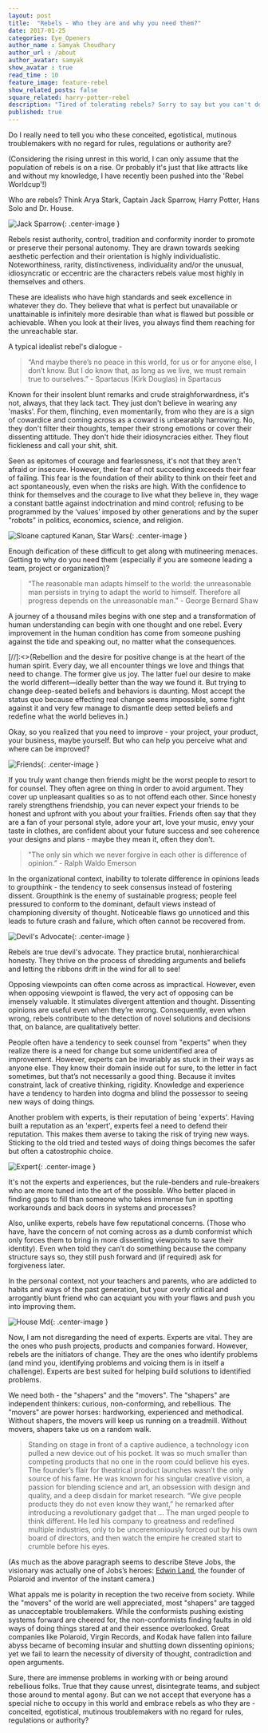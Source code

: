 ```yaml
---
layout: post
title:  "Rebels - Who they are and why you need them?"
date: 2017-01-25
categories: Eye_Openers
author_name : Samyak Choudhary
author_url : /about
author_avatar: samyak
show_avatar : true
read_time : 10
feature_image: feature-rebel
show_related_posts: false
square_related: harry-potter-rebel
description: "Tired of tolerating rebels? Sorry to say but you can't do without them."
published: true
---
```


Do I really need to tell you who these conceited, egotistical, mutinous troublemakers with no regard for rules, regulations or authority are?

(Considering the rising unrest in this world, I can only assume that the population of rebels is on a rise. Or probably it's just that like attracts like and without my knowledge, I have recently been pushed into the 'Rebel Worldcup'!)

Who are rebels? Think Arya Stark, Captain Jack Sparrow, Harry Potter, Hans Solo and Dr. House.

![Jack Sparrow](http://samyakchoudhary.com/img/jack-sparrow_trustDishonesty.jpg){: .center-image }

Rebels resist authority, control, tradition and conformity inorder to promote or preserve their personal autonomy. They are drawn towards seeking aesthetic perfection and their orientation is highly individualistic. Noteworthiness, rarity, distinctiveness, individuality and/or the unusual, idiosyncratic or eccentric are the characters rebels value most highly in themselves and others.

These are idealists who have high standards and seek excellence in whatever they do. They believe that what is perfect but unavailable or unattainable is infinitely more desirable than what is flawed but possible or achievable. When you look at their lives, you always find them reaching for the unreachable star.

A typical idealist rebel's dialogue -

> “And maybe there’s no peace in this world, for us or for anyone else, I don’t know. But I do know that, as long as we live, we must remain true to ourselves.”  - Spartacus (Kirk Douglas) in Spartacus

Known for their insolent blunt remarks and crude straighforwardness, it's not, always, that they lack tact. They just don't believe in wearing any 'masks'. For them, flinching, even momentarily, from who they are is a sign of cowardice and coming across as a coward is unbearably harrowing. No, they don't filter their thoughts, temper their strong emotions or cover their dissenting attitude. They don't hide their idiosyncracies either. They flout fickleness and call your shit, shit.

Seen as epitomes of courage and fearlessness, it's not that they aren't afraid or insecure.  However, their fear of not succeeding exceeds their fear of failing. This fear is the foundation of their ability to think on their feet and act spontaneously, even when the risks are high. With the confidence to think for themselves and the courage to live what they believe in, they wage a constant battle against indoctrination and mind control; refusing to be programmed by the ‘values’ imposed by other generations and by the super "robots" in politics, economics, science, and religion.

![Sloane captured Kanan, Star Wars](http://samyakchoudhary.com/img/Sloane_captured_Kanan.png){: .center-image }

Enough deification of these difficult to get along with mutineering menaces. Getting to why do you need them (especially if you are someone leading a team, project or organization)?

>“The reasonable man adapts himself to the world: the unreasonable man persists in trying to adapt the world to himself. Therefore all progress depends on the unreasonable man.” - George Bernard Shaw

A journey of a thousand miles begins with one step and a transformation of human understanding can begin with one thought and one rebel. Every improvement in the human condition has come from someone pushing against the tide and speaking out, no matter what the consequences.

[//]:<>(Rebellion and the desire for positive change is at the heart of the human spirit. Every day, we all encounter things we love and things that need to change. The former give us joy. The latter fuel our desire to make the world different—ideally better than the way we found it. But trying to change deep-seated beliefs and behaviors is daunting. Most accept the status quo because effecting real change seems impossible, some fight against it and very few manage to dismantle deep setted beliefs and redefine what the world believes in.)

Okay, so you realized that you need to improve - your project, your product, your business, maybe yourself. But who can help you perceive what and where can be improved?

![Friends](http://samyakchoudhary.com/img/friends.jpg){: .center-image }

If you truly want change then friends might be the worst people to resort to for counsel. They often agree on thing in order to avoid argument. They cover up unpleasant qualities so as to not offend each other. Since honesty rarely strengthens friendship, you can never expect your friends to be honest and upfront with you about your frailties. Friends often say that they are a fan of your personal style, adore your art, love your music, envy your taste in clothes, are confident about your future success and see coherence your designs and plans - maybe they mean it, often they don't.

>"The only sin which we never forgive in each other is difference of opinion.” - Ralph Waldo Emerson

In the organizational context, inability to tolerate difference in opinions leads to groupthink - the tendency to seek consensus instead of fostering dissent. Groupthink is the enemy of sustainable progress; people feel pressured to conform to the dominant, default views instead of championing diversity of thought. Noticeable flaws go unnoticed and this leads to future crash and failure, which often cannot be recovered from.

![Devil's Advocate](http://samyakchoudhary.com/img/devils-advocate.jpeg){: .center-image }

Rebels are true devil's advocate. They practice brutal, nonhierarchical honesty. They thrive on the process of shredding arguments and beliefs and letting the ribbons drift in the wind for all to see! 

Opposing viewpoints can often come across as impractical. However, even when opposing viewpoint is flawed, the very act of opposing can be imensely valuable. It stimulates divergent attention and thought. Dissenting opinions are useful even when they’re wrong. Consequently, even when wrong, rebels contribute to the detection of novel solutions and decisions that, on balance, are qualitatively better. 

People often have a tendency to seek counsel from "experts" when they realize there is a need for change but some unidentified area of improvement. However, experts can be invariably as stuck in their ways as anyone else. They know their domain inside out for sure, to the letter in fact sometimes, but that’s not necessarily a good thing. Because it invites constraint, lack of creative thinking, rigidity. Knowledge and experience have a tendency to harden into dogma and blind the possessor to seeing new ways of doing things.

Another problem with experts, is their reputation of being 'experts'. Having built a reputation as an 'expert', experts feel a need to defend their reputation. This makes them averse to taking the risk of trying new ways. Sticking to the old tried and tested ways of doing things becomes the safer but often a catostrophic choice.

![Expert](http://samyakchoudhary.com/img/crowned-expert.jpg){: .center-image }

It's not the experts and experiences, but the rule-benders and rule-breakers who are more tuned into the art of the possible. Who better placed in finding gaps to fill than someone who takes immense fun in spotting workarounds and back doors in systems and processes?

Also, unlike experts, rebels have few reputational concerns. (Those who have, have the concern of not coming across as a dumb conformist which only forces them to bring in more dissenting viewpoints to save their identity). Even when told they can’t do something because the company structure says so, they still push forward and (if required) ask for forgiveness later.

In the personal context, not your teachers and parents, who are addicted to habits and ways of the past generation, but your overly critical and arrogantly blunt friend who can acquiant you with your flaws and push you into improving them.

![House Md](http://samyakchoudhary.com/img/house-md-use-brain.jpg){: .center-image }

Now, I am not disregarding the need of experts. Experts are vital. They are the ones who push projects, products and companies forward. However, rebels are the initiators of change. They are the ones who identify problems (and mind you, identifying problems and voicing them is in itself a challenge). Experts are best suited for helping build solutions to identified problems.

We need both - the "shapers" and the "movers". The "shapers" are independent thinkers: curious, non-conforming, and rebellious. The "movers" are power horses: hardworking, experienced and methodical. Without shapers, the movers will keep us running on a treadmill. Without movers, shapers take us on a random walk.

> Standing on stage in front of a captive audience, a technology icon pulled a new device out of his pocket. It was so much smaller than competing products that no one in the room could believe his eyes. The founder’s flair for theatrical product launches wasn’t the only source of his fame. He was known for his singular creative vision, a passion for blending science and art, an obsession with design and quality, and a deep disdain for market research. “We give people products they do not even know they want,” he remarked after introducing a revolutionary gadget that ... The man urged people to think different. He led his company to greatness and redefined multiple industries, only to be unceremoniously forced out by his own board of directors, and then watch the empire he created start to crumble before his eyes.

(As much as the above paragraph seems to describe Steve Jobs, the visionary was actually one of Jobs’s heroes: [Edwin Land](https://en.wikipedia.org/wiki/Edwin_H._Land), the founder of Polaroid and inventor of the instant camera.)

What appals me is polarity in reception the two receive from society. While the "movers" of the world are well appreciated, most "shapers" are tagged as unacceptable troublemakers. While the conformists pushing existing systems forward are cheered for, the non-conformists finding faults in old ways of doing things stared at and their essence overlooked. Great companies like Polaroid, Virgin Records, and Kodak have fallen into failure abyss became of becoming insular and shutting down dissenting opinions; yet we fail to learn the necessity of diversity of thought, contradiction and open arguments. 

Sure, there are immense problems in working with or being around rebellious folks. True that they cause unrest, disintegrate teams, and subject those around to mental agony. But can we not accept that everyone has a special niche to occupy in this world and embrace rebels as who they are - conceited, egotistical, mutinous troublemakers with no regard for rules, regulations or authority?
